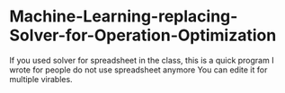 # Machine-Learning-replacing-Solver-for-Operation-Optimization
If you used solver for spreadsheet in the class, this is a quick program I wrote for people do not use spreadsheet anymore
You can edite it for multiple virables.
